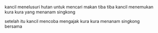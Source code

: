 kancil menelusuri hutan untuk mencari makan
tiba tiba kancil menemukan kura kura yang menanam singkong

setelah itu kancil mencoba mengajak kura kura menanam singkong bersama
